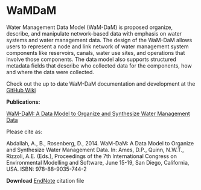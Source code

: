 WaMDaM
======

Water Management Data Model (WaM-DaM) is proposed organize, describe, and manipulate network-based data with emphasis on water systems and water management data. The design of the WaM-DaM allows users to represent a node and link network of water management system components like reservoirs, canals, water use sites, and operations that involve those components. The data model also supports structured metadata fields that describe who collected data for the components, how and where the data were collected.

Check out the up to date WaM-DaM documentation and development at the [GitHub Wiki](https://github.com/amabdallah/WaMDaM/wiki) 




**Publications:** <p>
[WaM-DaM: A Data Model to Organize and Synthesize Water Management Data](http://www.iemss.org/sites/iemss2014/papers/iemss2014_submission_406.pdf)<p>
Please cite as: <p>
Abdallah, A., B., Rosenberg, D., 2014. WaM-DaM: A Data Model to Organize and Synthesize Water Management Data. In: Ames, D.P., Quinn, N.W.T., Rizzoli, A.E. (Eds.), Proceedings of the 7th International Congress on Environmental Modelling and Software, June 15-19, San Diego, California, USA. ISBN: 978-88-9035-744-2<p>

**Download** [EndNote]() citation file 


